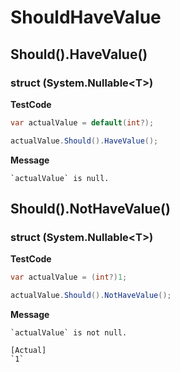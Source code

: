 ﻿# ShouldHaveValue

## Should().HaveValue()

### struct (System.Nullable&lt;T&gt;)

**TestCode**

```csharp
var actualValue = default(int?);

actualValue.Should().HaveValue();
```

**Message**

```
`actualValue` is null.
```

## Should().NotHaveValue()

### struct (System.Nullable&lt;T&gt;)

**TestCode**

```csharp
var actualValue = (int?)1;

actualValue.Should().NotHaveValue();
```

**Message**

```
`actualValue` is not null.

[Actual]
`1`
```

